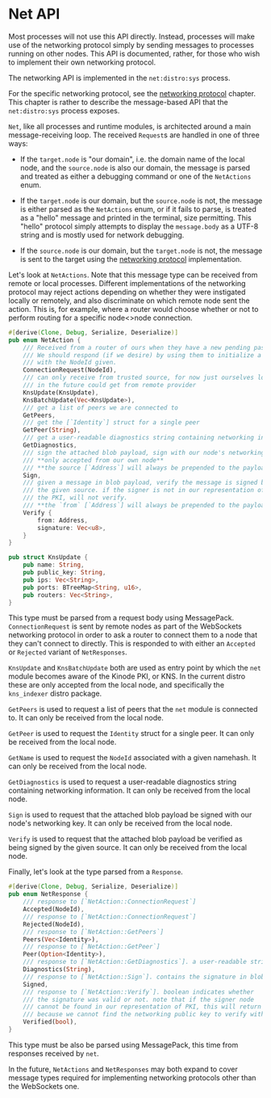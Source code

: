 # Net API

Most processes will not use this API directly.
Instead, processes will make use of the networking protocol simply by sending messages to processes running on other nodes.
This API is documented, rather, for those who wish to implement their own networking protocol.

The networking API is implemented in the `net:distro:sys` process.

For the specific networking protocol, see the [networking protocol](../system/networking_protocol.md) chapter.
This chapter is rather to describe the message-based API that the `net:distro:sys` process exposes.

`Net`, like all processes and runtime modules, is architected around a main message-receiving loop.
The received `Request`s are handled in one of three ways:

- If the `target.node` is "our domain", i.e. the domain name of the local node, and the `source.node` is also our domain, the message is parsed and treated as either a debugging command or one of the `NetActions` enum.

- If the `target.node` is our domain, but the `source.node` is not, the message is either parsed as the `NetActions` enum, or if it fails to parse, is treated as a "hello" message and printed in the terminal, size permitting. This "hello" protocol simply attempts to display the `message.body` as a UTF-8 string and is mostly used for network debugging.

- If the `source.node` is our domain, but the `target.node` is not, the message is sent to the target using the [networking protocol](../system/networking_protocol.md) implementation.

Let's look at `NetActions`. Note that this message type can be received from remote or local processes.
Different implementations of the networking protocol may reject actions depending on whether they were instigated locally or remotely, and also discriminate on which remote node sent the action.
This is, for example, where a router would choose whether or not to perform routing for a specific node<>node connection.

```rust
#[derive(Clone, Debug, Serialize, Deserialize)]
pub enum NetAction {
    /// Received from a router of ours when they have a new pending passthrough for us.
    /// We should respond (if we desire) by using them to initialize a routed connection
    /// with the NodeId given.
    ConnectionRequest(NodeId),
    /// can only receive from trusted source, for now just ourselves locally,
    /// in the future could get from remote provider
    KnsUpdate(KnsUpdate),
    KnsBatchUpdate(Vec<KnsUpdate>),
    /// get a list of peers we are connected to
    GetPeers,
    /// get the [`Identity`] struct for a single peer
    GetPeer(String),
    /// get a user-readable diagnostics string containing networking inforamtion
    GetDiagnostics,
    /// sign the attached blob payload, sign with our node's networking key.
    /// **only accepted from our own node**
    /// **the source [`Address`] will always be prepended to the payload**
    Sign,
    /// given a message in blob payload, verify the message is signed by
    /// the given source. if the signer is not in our representation of
    /// the PKI, will not verify.
    /// **the `from` [`Address`] will always be prepended to the payload**
    Verify {
        from: Address,
        signature: Vec<u8>,
    }
}

pub struct KnsUpdate {
    pub name: String,
    pub public_key: String,
    pub ips: Vec<String>,
    pub ports: BTreeMap<String, u16>,
    pub routers: Vec<String>,
}
```

This type must be parsed from a request body using MessagePack.
`ConnectionRequest` is sent by remote nodes as part of the WebSockets networking protocol in order to ask a router to connect them to a node that they can't connect to directly.
This is responded to with either an `Accepted` or `Rejected` variant of `NetResponses`.

`KnsUpdate` and `KnsBatchUpdate` both are used as entry point by which the `net` module becomes aware of the Kinode PKI, or KNS.
In the current distro these are only accepted from the local node, and specifically the `kns_indexer` distro package.

`GetPeers` is used to request a list of peers that the `net` module is connected to. It can only be received from the local node.

`GetPeer` is used to request the `Identity` struct for a single peer. It can only be received from the local node.

`GetName` is used to request the `NodeId` associated with a given namehash. It can only be received from the local node.

`GetDiagnostics` is used to request a user-readable diagnostics string containing networking information. It can only be received from the local node.

`Sign` is used to request that the attached blob payload be signed with our node's networking key. It can only be received from the local node.

`Verify` is used to request that the attached blob payload be verified as being signed by the given source. It can only be received from the local node.


Finally, let's look at the type parsed from a `Response`.

```rust
#[derive(Clone, Debug, Serialize, Deserialize)]
pub enum NetResponse {
    /// response to [`NetAction::ConnectionRequest`]
    Accepted(NodeId),
    /// response to [`NetAction::ConnectionRequest`]
    Rejected(NodeId),
    /// response to [`NetAction::GetPeers`]
    Peers(Vec<Identity>),
    /// response to [`NetAction::GetPeer`]
    Peer(Option<Identity>),
    /// response to [`NetAction::GetDiagnostics`]. a user-readable string.
    Diagnostics(String),
    /// response to [`NetAction::Sign`]. contains the signature in blob
    Signed,
    /// response to [`NetAction::Verify`]. boolean indicates whether
    /// the signature was valid or not. note that if the signer node
    /// cannot be found in our representation of PKI, this will return false,
    /// because we cannot find the networking public key to verify with.
    Verified(bool),
}
```

This type must be also be parsed using MessagePack, this time from responses received by `net`.

In the future, `NetActions` and `NetResponses` may both expand to cover message types required for implementing networking protocols other than the WebSockets one.
